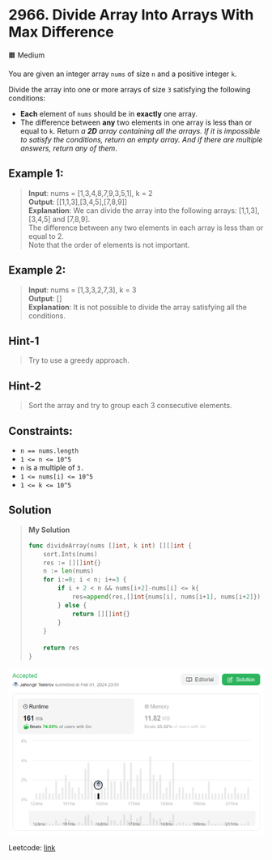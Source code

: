 # 2966. Divide Array Into Arrays With Max Difference
🟧 Medium

You are given an integer array `nums` of size `n` and a positive integer `k`.

Divide the array into one or more arrays of size `3` satisfying the following conditions:

* **Each** element of `nums` should be in **exactly** one array.
* The difference between **any** two elements in one array is less than or equal to `k`.
Return *a **2D** array containing all the arrays. If it is impossible to satisfy the conditions, return an empty array. And if there are multiple answers, return any of them*.

## Example 1:
> **Input**: nums = [1,3,4,8,7,9,3,5,1], k = 2 \
> **Output**: [[1,1,3],[3,4,5],[7,8,9]] \
> **Explanation**: We can divide the array into the following arrays: [1,1,3], [3,4,5] and [7,8,9]. \
> The difference between any two elements in each array is less than or equal to 2. \
> Note that the order of elements is not important.


## Example 2:
> **Input**: nums = [1,3,3,2,7,3], k = 3 \
> **Output**: [] \
> **Explanation**: It is not possible to divide the array satisfying all the conditions.

## Hint-1
> Try to use a greedy approach.

## Hint-2
> Sort the array and try to group each 3 consecutive elements.

## Constraints:
* `n == nums.length`
* `1 <= n <= 10^5`
* `n` is a multiple of `3.`
* `1 <= nums[i] <= 10^5`
* `1 <= k <= 10^5`

## Solution
> **My Solution**
> ```go
> func divideArray(nums []int, k int) [][]int {
>     sort.Ints(nums)
>     res := [][]int{}
>     n := len(nums)
>     for i:=0; i < n; i+=3 {
>         if i + 2 < n && nums[i+2]-nums[i] <= k{
>             res=append(res,[]int{nums[i], nums[i+1], nums[i+2]})
>         } else {
>             return [][]int{}
>         }
>     }
> 
>     return res
> }
> ```

![result](2966.png)

Leetcode: [link](https://leetcode.com/problems/divide-array-into-arrays-with-max-difference/description/)